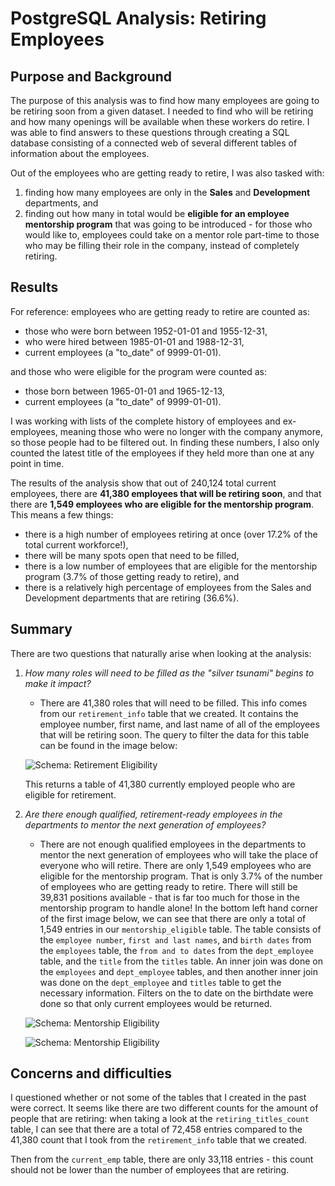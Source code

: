 # PostgreSQL Analysis: Retiring Employees

## Purpose and Background

The purpose of this analysis was to find how many employees are going to be retiring soon from a given dataset. I needed to find who will be retiring and how many openings will be available when these workers do retire. I was able to find answers to these questions through creating a SQL database consisting of a connected web of several different tables of information about the employees.

Out of the employees who are getting ready to retire, I was also tasked with:
1. finding how many employees are only in the __Sales__ and __Development__ departments, and
2. finding out how many in total would be __eligible for an employee mentorship program__ that was going to be introduced - for those who would like to, employees could take on a mentor role part-time to those who may be filling their role in the company, instead of completely retiring.

## Results

For reference: employees who are getting ready to retire are counted as:
- those who were born between 1952-01-01 and 1955-12-31,
- who were hired between 1985-01-01 and 1988-12-31,
- current employees (a "to_date" of 9999-01-01).

and those who were eligible for the program were counted as:
- those born between 1965-01-01 and 1965-12-13,
- current employees (a "to_date" of 9999-01-01).

I was working with lists of the complete history of employees and ex-employees, meaning those who were no longer with the company anymore, so those people had to be filtered out. In finding these numbers, I also only counted the latest title of the employees if they held more than one at any point in time. 

The results of the analysis show that out of 240,124 total current employees, there are __41,380 employees that will be retiring soon__, and that there are __1,549 employees who are eligible for the mentorship program__. This means a few things:
- there is a high number of employees retiring at once (over 17.2% of the total current workforce!),
- there will be many spots open that need to be filled,
- there is a low number of employees that are eligible for the mentorship program (3.7% of those getting ready to retire), and
- there is a relatively high percentage of employees from the Sales and Development departments that are retiring (36.6%).

## Summary

There are two questions that naturally arise when looking at the analysis:
1. _How many roles will need to be filled as the "silver tsunami" begins to make it impact?_
    - There are 41,380 roles that will need to be filled. This info comes from our `retirement_info` table that we created. It contains the employee number, first name, and last name of all of the employees that will be retiring soon. The query to filter the data for this table can be found in the image below:
    
    ![Schema: Retirement Eligibility](Resources/code_for_retirement_eligible.png)
    
    This returns a table of 41,380 currently employed people who are eligible for retirement.
    
2. _Are there enough qualified, retirement-ready employees in the departments to mentor the next generation of employees?_
    - There are not enough qualified employees in the departments to mentor the next generation of employees who will take the place of everyone who will retire. There are only 1,549 employees who are eligible for the mentorship program. That is only 3.7% of the number of employees who are getting ready to retire. There will still be 39,831 positions available - that is far too much for those in the mentorship program to handle alone! In the bottom left hand corner of the first image below, we can see that there are only a total of 1,549 entries in our `mentorship_eligible` table. The table consists of the `employee number`, `first and last names`, and `birth dates` from the `employees` table, the `from and to dates` from the `dept_employee` table, and the `title` from the `titles` table. An inner join was done on the `employees` and `dept_employee` tables, and then another inner join was done on the `dept_employee` and `titles` table to get the necessary information. Filters on the to date on the birthdate were done so that only current employees would be returned.
    
    ![Schema: Mentorship Eligibility](Resources/code_for_mentorship_eligible.png)
    
    ![Schema: Mentorship Eligibility](Resources/code_for_mentorship_eligible_2.png)

## Concerns and difficulties

I questioned whether or not some of the tables that I created in the past were correct. It seems like there are two different counts for the amount of people that are retiring: when taking a look at the `retiring_titles_count` table, I can see that there are a total of 72,458 entries compared to the 41,380 count that I took from the `retirement_info` table that we created.

Then from the `current_emp` table, there are only 33,118 entries - this count should not be lower than the number of employees that are retiring.
